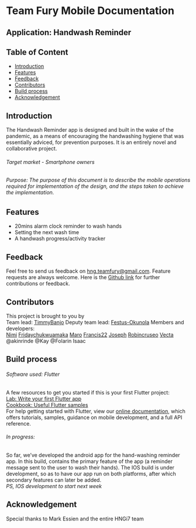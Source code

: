 # Team Fury Mobile Documentation

## Application: Handwash Reminder

## Table of Content
* [Introduction](#Introduction)
* [Features](#Features)
* [Feedback](#Feedback)
* [Contributors](#Contributors)
* [Build process](#Build-process)
* [Acknowledgement](#Acknowledgement)

## Introduction
The Handwash Reminder app is designed and built in the wake of the pandemic, as a means of encouraging the handwashing hygiene that was essentially adviced, for prevention purposes. It is an entirely novel and collaborative project.  
###### Target market - Smartphone owners  
###### Purpose: The purpose of this document is to describe the mobile operations required for implementation of the design, and the steps taken to achieve the implementation.

## Features 
- 20mins alarm clock reminder to wash hands
- Setting the next wash time
- A handwash progress/activity tracker 

## Feedback
Feel free to send us feedback on [hng.teamfury@gmail.com](hng.teamfury@gmail.com). Feature requests are always welcome.
Here is the [Github link](https://github.com/hng-teamfury-org/mobile.git) for further contributions or feedback.

## Contributors
This project is brought to you by  
Team lead: [TimmyBanjo](https://github.com/Trojan9)
Deputy team lead: [Festus-Okunola](http://github.com/damisco87)
Members and developers:  
        [Nimi](http://github.com/johnsani)
	[Fridaychukwuamaka](https://github.com/fridaychukwuamaka)
	[Maro](https://github.com/maroafenogho)
	[Francis22](https://github.com/Francisop)
	[Joseph](https://github.com/uncleejay)
	[Robincruseo](https://github.com/robincruseo)
	[Vecta](https://github.com/vectaaa)
	@akinrinde
	@Kay
	@Folarin Isaac

## Build process
###### Software used: Flutter
A few resources to get you started if this is your first Flutter project:  
[Lab: Write your first Flutter app](https://flutter.dev/docs/get-started/codelab)  
[Cookbook: Useful Flutter samples](https://flutter.dev/docs/cookbook)  
For help getting started with Flutter, view our [online documentation](https://flutter.dev/docs), which offers tutorials, samples, guidance on mobile development, and a full API reference.
###### In progress:
So far, we’ve developed the android app for the hand-washing reminder app. In this build, contains the primary feature of the app (a reminder message sent to the user to wash their hands).  The IOS build is under development, so as to have our app run on both platforms, after which secondary features can later be added.  
*PS, IOS development to start next week*

## Acknowledgement
Special thanks to Mark Essien and the entire HNGi7 team
